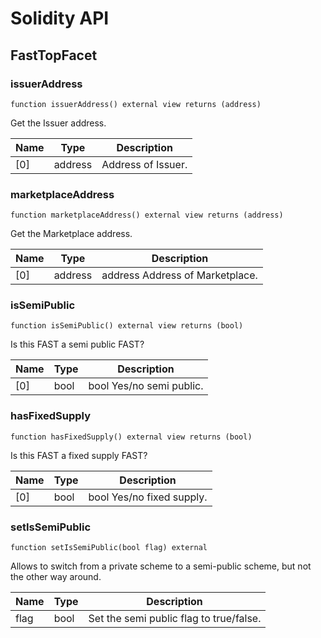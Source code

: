 # Solidity API

## FastTopFacet

### issuerAddress

```solidity
function issuerAddress() external view returns (address)
```

Get the Issuer address.

| Name | Type | Description |
| ---- | ---- | ----------- |
| [0] | address | Address of Issuer. |

### marketplaceAddress

```solidity
function marketplaceAddress() external view returns (address)
```

Get the Marketplace address.

| Name | Type | Description |
| ---- | ---- | ----------- |
| [0] | address | address Address of Marketplace. |

### isSemiPublic

```solidity
function isSemiPublic() external view returns (bool)
```

Is this FAST a semi public FAST?

| Name | Type | Description |
| ---- | ---- | ----------- |
| [0] | bool | bool Yes/no semi public. |

### hasFixedSupply

```solidity
function hasFixedSupply() external view returns (bool)
```

Is this FAST a fixed supply FAST?

| Name | Type | Description |
| ---- | ---- | ----------- |
| [0] | bool | bool Yes/no fixed supply. |

### setIsSemiPublic

```solidity
function setIsSemiPublic(bool flag) external
```

Allows to switch from a private scheme to a semi-public scheme,
 but not the other way around.

| Name | Type | Description |
| ---- | ---- | ----------- |
| flag | bool | Set the semi public flag to true/false. |

